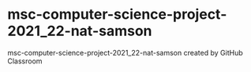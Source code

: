 # msc-computer-science-project-2021_22-nat-samson
msc-computer-science-project-2021_22-nat-samson created by GitHub Classroom

